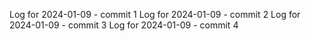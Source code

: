 Log for 2024-01-09 - commit 1
Log for 2024-01-09 - commit 2
Log for 2024-01-09 - commit 3
Log for 2024-01-09 - commit 4
